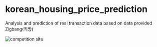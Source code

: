 # korean_housing_price_prediction
Analysis and prediction of real transaction data based on data provided Zigbang(직방)

![competition site](https://dacon.io/cpt4/21576)
